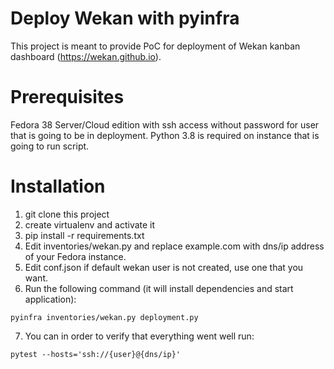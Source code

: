 # Deploy Wekan with pyinfra

This project is meant to provide PoC for deployment of Wekan kanban dashboard (https://wekan.github.io).


# Prerequisites

Fedora 38 Server/Cloud edition with ssh access without password for user that is going to be in deployment.
Python 3.8 is required on instance that is going to run script.

# Installation

1. git clone this project
2. create virtualenv and activate it
3. pip install -r requirements.txt
4. Edit inventories/wekan.py and replace example.com with dns/ip address of your Fedora instance.
5. Edit conf.json if default wekan user is not created, use one that you want.
6. Run the following command (it will install dependencies and start application):
```shell
pyinfra inventories/wekan.py deployment.py
```
7. You can in order to verify that everything went well run:
```shell
pytest --hosts='ssh://{user}@{dns/ip}' 
```


